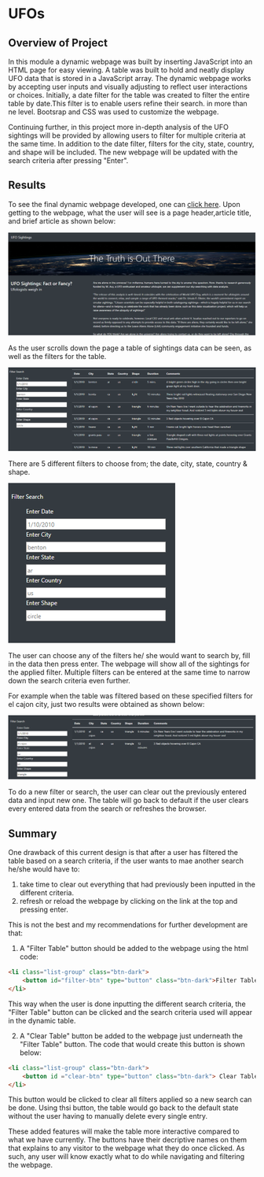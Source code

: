 # UFOs
## Overview of Project

In this module a dynamic webpage was built by inserting JavaScript into an HTML page for easy viewing. A table was built to hold and neatly display UFO data that is stored in a JavaScript array. The dynamic webpage works by accepting user inputs and visually adjusting to reflect user interactions or choices. Initially, a date filter for the table was created to filter the entire table by date.This filter is to enable users refine their search. in more than ne level. 
Bootsrap and CSS was used to customize the webpage. 

Continuing further, in this project more in-depth analysis of the UFO sightings will be provided by allowing users to filter for multiple criteria at the same time. In addition to the date filter, filters for the city, state, country, and shape will be included. The new webpage will be updated with the search criteria after pressing "Enter".

## Results
To see the final dynamic webpage developed, one can [click here](https://gerlechjen.github.io/UFOs/). Upon getting to the webpage, what the user will see is a page header,article title, and brief article as shown below:

![image1](https://github.com/GerlechJen/UFOs/blob/main/static/images/UFO%20Webpage.png)

As the user scrolls down the page a table of sightings data can be seen, as well as the filters for the table. 

![image5](https://github.com/GerlechJen/UFOs/blob/main/static/images/table%20with%20filter.png)

There are 5 different filters to choose from; the date, city, state, country & shape. 

![image2](https://github.com/GerlechJen/UFOs/blob/main/static/images/UFO%20Webpage%20Filter.png)

The user can choose any of the filters he/ she would want to search by, fill in the data then press enter. The webpage will show all of the sightings for the applied filter. Multiple filters can be entered at the same time to narrow down the search criteria even further. 

For example when the table was filtered based on these specified filters for el cajon city, just two results were obtained as shown below:

![image3](https://github.com/GerlechJen/UFOs/blob/main/static/images/Webpage%20Filtered.png)

To do a new filter or search, the user can clear out the previously entered data and input new one. The table will go back to default if the user clears every entered data from the search or refreshes the browser. 

## Summary
One drawback of this current design is that after a user has filtered the table based on a search criteria, if the user wants to mae another search he/she would have to:
1. take time to clear out everything that had previously been inputted in the different criteria.
2. refresh or reload the webpage by clicking on the link at the top and pressing enter.

This is not the best and my recommendations for further development are that: 
1. A "Filter Table" button should be added to the webpage using the html code: 

```html
<li class="list-group" class="btn-dark">
    <button id="filter-btn" type="button" class="btn-dark">Filter Table</button>
</li>

```

This way when the user is done inputting the different search criteria, the "Filter Table" button can be clicked and the search criteria used will appear in the dynamic table. 

2. A "Clear Table" button be added to the webpage just underneath the "Filter Table" button. The code that would create this button is shown below:

```html
<li class="list-group" class="btn-dark">
    <button id ="clear-btn" type="button" class="btn-dark"> Clear Table</button>
</li>
```

This button would be clicked to clear all filters applied so a new search can be done. Using thsi button, the table would go back to the default state without the user having to manually delete every single entry. 

These added features will make the table more interactive compared to what we have currently. The buttons have their decriptive names on them that explains to any visitor to the webpage what they do once clicked. As such, any user will know exactly what to do while navigating and filtering the webpage. 
